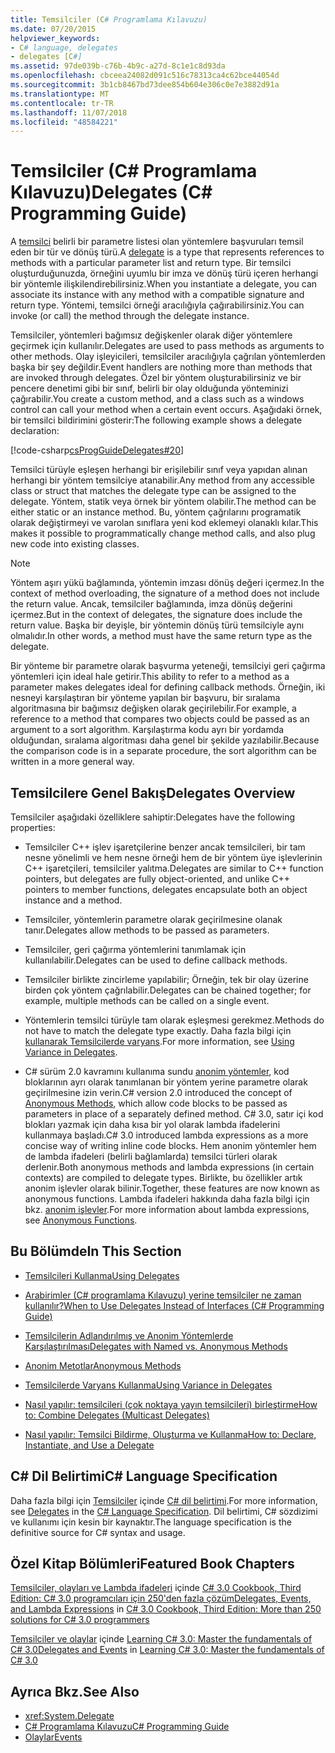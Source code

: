 ```yaml
---
title: Temsilciler (C# Programlama Kılavuzu)
ms.date: 07/20/2015
helpviewer_keywords:
- C# language, delegates
- delegates [C#]
ms.assetid: 97de039b-c76b-4b9c-a27d-8c1e1c8d93da
ms.openlocfilehash: cbceea24082d091c516c78313ca4c62bce44054d
ms.sourcegitcommit: 3b1cb8467bd73dee854b604e306c0e7e3882d91a
ms.translationtype: MT
ms.contentlocale: tr-TR
ms.lasthandoff: 11/07/2018
ms.locfileid: "48584221"
---
```

# <a name="delegates-c-programming-guide"></a><span data-ttu-id="e6dce-102">Temsilciler (C# Programlama Kılavuzu)</span><span class="sxs-lookup"><span data-stu-id="e6dce-102">Delegates (C# Programming Guide)</span></span>
<span data-ttu-id="e6dce-103">A [temsilci](../../../csharp/language-reference/keywords/delegate.md) belirli bir parametre listesi olan yöntemlere başvuruları temsil eden bir tür ve dönüş türü.</span><span class="sxs-lookup"><span data-stu-id="e6dce-103">A [delegate](../../../csharp/language-reference/keywords/delegate.md) is a type that represents references to methods with a particular parameter list and return type.</span></span> <span data-ttu-id="e6dce-104">Bir temsilci oluşturduğunuzda, örneğini uyumlu bir imza ve dönüş türü içeren herhangi bir yöntemle ilişkilendirebilirsiniz.</span><span class="sxs-lookup"><span data-stu-id="e6dce-104">When you instantiate a delegate, you can associate its instance with any method with a compatible signature and return type.</span></span> <span data-ttu-id="e6dce-105">Yöntemi, temsilci örneği aracılığıyla çağırabilirsiniz.</span><span class="sxs-lookup"><span data-stu-id="e6dce-105">You can invoke (or call) the method through the delegate instance.</span></span>  
  
 <span data-ttu-id="e6dce-106">Temsilciler, yöntemleri bağımsız değişkenler olarak diğer yöntemlere geçirmek için kullanılır.</span><span class="sxs-lookup"><span data-stu-id="e6dce-106">Delegates are used to pass methods as arguments to other methods.</span></span> <span data-ttu-id="e6dce-107">Olay işleyicileri, temsilciler aracılığıyla çağrılan yöntemlerden başka bir şey değildir.</span><span class="sxs-lookup"><span data-stu-id="e6dce-107">Event handlers are nothing more than methods that are invoked through delegates.</span></span> <span data-ttu-id="e6dce-108">Özel bir yöntem oluşturabilirsiniz ve bir pencere denetimi gibi bir sınıf, belirli bir olay olduğunda yönteminizi çağırabilir.</span><span class="sxs-lookup"><span data-stu-id="e6dce-108">You create a custom method, and a class such as a windows control can call your method when a certain event occurs.</span></span> <span data-ttu-id="e6dce-109">Aşağıdaki örnek, bir temsilci bildirimini gösterir:</span><span class="sxs-lookup"><span data-stu-id="e6dce-109">The following example shows a delegate declaration:</span></span>  
  
 [!code-csharp[csProgGuideDelegates#20](../../../csharp/programming-guide/delegates/codesnippet/CSharp/index_1.cs)]  
  
 <span data-ttu-id="e6dce-110">Temsilci türüyle eşleşen herhangi bir erişilebilir sınıf veya yapıdan alınan herhangi bir yöntem temsilciye atanabilir.</span><span class="sxs-lookup"><span data-stu-id="e6dce-110">Any method from any accessible class or struct that matches the delegate type can be assigned to the delegate.</span></span> <span data-ttu-id="e6dce-111">Yöntem, statik veya örnek bir yöntem olabilir.</span><span class="sxs-lookup"><span data-stu-id="e6dce-111">The method can be either static or an instance method.</span></span> <span data-ttu-id="e6dce-112">Bu, yöntem çağrılarını programatik olarak değiştirmeyi ve varolan sınıflara yeni kod eklemeyi olanaklı kılar.</span><span class="sxs-lookup"><span data-stu-id="e6dce-112">This makes it possible to programmatically change method calls, and also plug new code into existing classes.</span></span>  
  
> [!NOTE]
>  <span data-ttu-id="e6dce-113">Yöntem aşırı yükü bağlamında, yöntemin imzası dönüş değeri içermez.</span><span class="sxs-lookup"><span data-stu-id="e6dce-113">In the context of method overloading, the signature of a method does not include the return value.</span></span> <span data-ttu-id="e6dce-114">Ancak, temsilciler bağlamında, imza dönüş değerini içermez.</span><span class="sxs-lookup"><span data-stu-id="e6dce-114">But in the context of delegates, the signature does include the return value.</span></span> <span data-ttu-id="e6dce-115">Başka bir deyişle, bir yöntemin dönüş türü temsilciyle aynı olmalıdır.</span><span class="sxs-lookup"><span data-stu-id="e6dce-115">In other words, a method must have the same return type as the delegate.</span></span>  
  
 <span data-ttu-id="e6dce-116">Bir yönteme bir parametre olarak başvurma yeteneği, temsilciyi geri çağırma yöntemleri için ideal hale getirir.</span><span class="sxs-lookup"><span data-stu-id="e6dce-116">This ability to refer to a method as a parameter makes delegates ideal for defining callback methods.</span></span> <span data-ttu-id="e6dce-117">Örneğin, iki nesneyi karşılaştıran bir yönteme yapılan bir başvuru, bir sıralama algoritmasına bir bağımsız değişken olarak geçirilebilir.</span><span class="sxs-lookup"><span data-stu-id="e6dce-117">For example, a reference to a method that compares two objects could be passed as an argument to a sort algorithm.</span></span> <span data-ttu-id="e6dce-118">Karşılaştırma kodu ayrı bir yordamda olduğundan, sıralama algoritması daha genel bir şekilde yazılabilir.</span><span class="sxs-lookup"><span data-stu-id="e6dce-118">Because the comparison code is in a separate procedure, the sort algorithm can be written in a more general way.</span></span>  
  
## <a name="delegates-overview"></a><span data-ttu-id="e6dce-119">Temsilcilere Genel Bakış</span><span class="sxs-lookup"><span data-stu-id="e6dce-119">Delegates Overview</span></span>  
 <span data-ttu-id="e6dce-120">Temsilciler aşağıdaki özelliklere sahiptir:</span><span class="sxs-lookup"><span data-stu-id="e6dce-120">Delegates have the following properties:</span></span>  
  
-   <span data-ttu-id="e6dce-121">Temsilciler C++ işlev işaretçilerine benzer ancak temsilcileri, bir tam nesne yönelimli ve hem nesne örneği hem de bir yöntem üye işlevlerinin C++ işaretçileri, temsilciler yalıtma.</span><span class="sxs-lookup"><span data-stu-id="e6dce-121">Delegates are similar to C++ function pointers, but delegates are fully object-oriented, and unlike C++ pointers to member functions, delegates encapsulate both an object instance and a method.</span></span>
  
-   <span data-ttu-id="e6dce-122">Temsilciler, yöntemlerin parametre olarak geçirilmesine olanak tanır.</span><span class="sxs-lookup"><span data-stu-id="e6dce-122">Delegates allow methods to be passed as parameters.</span></span>  
  
-   <span data-ttu-id="e6dce-123">Temsilciler, geri çağırma yöntemlerini tanımlamak için kullanılabilir.</span><span class="sxs-lookup"><span data-stu-id="e6dce-123">Delegates can be used to define callback methods.</span></span>  
  
-   <span data-ttu-id="e6dce-124">Temsilciler birlikte zincirleme yapılabilir; Örneğin, tek bir olay üzerine birden çok yöntem çağrılabilir.</span><span class="sxs-lookup"><span data-stu-id="e6dce-124">Delegates can be chained together; for example, multiple methods can be called on a single event.</span></span>  
  
-   <span data-ttu-id="e6dce-125">Yöntemlerin temsilci türüyle tam olarak eşleşmesi gerekmez.</span><span class="sxs-lookup"><span data-stu-id="e6dce-125">Methods do not have to match the delegate type exactly.</span></span> <span data-ttu-id="e6dce-126">Daha fazla bilgi için [kullanarak Temsilcilerde varyans](../../../csharp/programming-guide/concepts/covariance-contravariance/using-variance-in-delegates.md).</span><span class="sxs-lookup"><span data-stu-id="e6dce-126">For more information, see [Using Variance in Delegates](../../../csharp/programming-guide/concepts/covariance-contravariance/using-variance-in-delegates.md).</span></span>  
  
-   <span data-ttu-id="e6dce-127">C# sürüm 2.0 kavramını kullanıma sundu [anonim yöntemler](../../../csharp/programming-guide/statements-expressions-operators/anonymous-methods.md), kod bloklarının ayrı olarak tanımlanan bir yöntem yerine parametre olarak geçirilmesine izin verin.</span><span class="sxs-lookup"><span data-stu-id="e6dce-127">C# version 2.0 introduced the concept of [Anonymous Methods](../../../csharp/programming-guide/statements-expressions-operators/anonymous-methods.md), which allow code blocks to be passed as parameters in place of a separately defined method.</span></span> <span data-ttu-id="e6dce-128">C# 3.0, satır içi kod blokları yazmak için daha kısa bir yol olarak lambda ifadelerini kullanmaya başladı.</span><span class="sxs-lookup"><span data-stu-id="e6dce-128">C# 3.0 introduced lambda expressions as a more concise way of writing inline code blocks.</span></span> <span data-ttu-id="e6dce-129">Hem anonim yöntemler hem de lambda ifadeleri (belirli bağlamlarda) temsilci türleri olarak derlenir.</span><span class="sxs-lookup"><span data-stu-id="e6dce-129">Both anonymous methods and lambda expressions (in certain contexts) are compiled to delegate types.</span></span> <span data-ttu-id="e6dce-130">Birlikte, bu özellikler artık anonim işlevler olarak bilinir.</span><span class="sxs-lookup"><span data-stu-id="e6dce-130">Together, these features are now known as anonymous functions.</span></span> <span data-ttu-id="e6dce-131">Lambda ifadeleri hakkında daha fazla bilgi için bkz. [anonim işlevler](../../../csharp/programming-guide/statements-expressions-operators/anonymous-functions.md).</span><span class="sxs-lookup"><span data-stu-id="e6dce-131">For more information about lambda expressions, see [Anonymous Functions](../../../csharp/programming-guide/statements-expressions-operators/anonymous-functions.md).</span></span>  
  
## <a name="in-this-section"></a><span data-ttu-id="e6dce-132">Bu Bölümde</span><span class="sxs-lookup"><span data-stu-id="e6dce-132">In This Section</span></span>  
  
-   [<span data-ttu-id="e6dce-133">Temsilcileri Kullanma</span><span class="sxs-lookup"><span data-stu-id="e6dce-133">Using Delegates</span></span>](../../../csharp/programming-guide/delegates/using-delegates.md)  
  
-   [<span data-ttu-id="e6dce-134">Arabirimler (C# programlama Kılavuzu) yerine temsilciler ne zaman kullanılır?</span><span class="sxs-lookup"><span data-stu-id="e6dce-134">When to Use Delegates Instead of Interfaces (C# Programming Guide)</span></span>](https://msdn.microsoft.com/library/2e759bdf-7ca4-4005-8597-af92edf6d8f0)  
  
-   [<span data-ttu-id="e6dce-135">Temsilcilerin Adlandırılmış ve Anonim Yöntemlerde Karşılaştırılması</span><span class="sxs-lookup"><span data-stu-id="e6dce-135">Delegates with Named vs. Anonymous Methods</span></span>](../../../csharp/programming-guide/delegates/delegates-with-named-vs-anonymous-methods.md)  
  
-   [<span data-ttu-id="e6dce-136">Anonim Metotlar</span><span class="sxs-lookup"><span data-stu-id="e6dce-136">Anonymous Methods</span></span>](../../../csharp/programming-guide/statements-expressions-operators/anonymous-methods.md)  
  
-   [<span data-ttu-id="e6dce-137">Temsilcilerde Varyans Kullanma</span><span class="sxs-lookup"><span data-stu-id="e6dce-137">Using Variance in Delegates</span></span>](../../../csharp/programming-guide/concepts/covariance-contravariance/using-variance-in-delegates.md)  
  
-   [<span data-ttu-id="e6dce-138">Nasıl yapılır: temsilcileri (çok noktaya yayın temsilcileri) birleştirme</span><span class="sxs-lookup"><span data-stu-id="e6dce-138">How to: Combine Delegates (Multicast Delegates)</span></span>](../../../csharp/programming-guide/delegates/how-to-combine-delegates-multicast-delegates.md)  
  
-   [<span data-ttu-id="e6dce-139">Nasıl yapılır: Temsilci Bildirme, Oluşturma ve Kullanma</span><span class="sxs-lookup"><span data-stu-id="e6dce-139">How to: Declare, Instantiate, and Use a Delegate</span></span>](../../../csharp/programming-guide/delegates/how-to-declare-instantiate-and-use-a-delegate.md)  
  
  
## <a name="c-language-specification"></a><span data-ttu-id="e6dce-140">C# Dil Belirtimi</span><span class="sxs-lookup"><span data-stu-id="e6dce-140">C# Language Specification</span></span>  

<span data-ttu-id="e6dce-141">Daha fazla bilgi için [Temsilciler](~/_csharplang/spec/delegates.md) içinde [ C# dil belirtimi](../../language-reference/language-specification/index.md).</span><span class="sxs-lookup"><span data-stu-id="e6dce-141">For more information, see [Delegates](~/_csharplang/spec/delegates.md) in the [C# Language Specification](../../language-reference/language-specification/index.md).</span></span> <span data-ttu-id="e6dce-142">Dil belirtimi, C# sözdizimi ve kullanımı için kesin bir kaynaktır.</span><span class="sxs-lookup"><span data-stu-id="e6dce-142">The language specification is the definitive source for C# syntax and usage.</span></span>
  
## <a name="featured-book-chapters"></a><span data-ttu-id="e6dce-143">Özel Kitap Bölümleri</span><span class="sxs-lookup"><span data-stu-id="e6dce-143">Featured Book Chapters</span></span>  
 <span data-ttu-id="e6dce-144">[Temsilciler, olayları ve Lambda ifadeleri](https://docs.microsoft.com/previous-versions/visualstudio/visual-studio-2008/ff518994%28v=orm.10%29) içinde [C# 3.0 Cookbook, Third Edition: C# 3.0 programcıları için 250'den fazla çözüm](https://docs.microsoft.com/previous-versions/visualstudio/visual-studio-2008/ff518995%28v=orm.10%29)</span><span class="sxs-lookup"><span data-stu-id="e6dce-144">[Delegates, Events, and Lambda Expressions](https://docs.microsoft.com/previous-versions/visualstudio/visual-studio-2008/ff518994%28v=orm.10%29) in [C# 3.0 Cookbook, Third Edition: More than 250 solutions for C# 3.0 programmers](https://docs.microsoft.com/previous-versions/visualstudio/visual-studio-2008/ff518995%28v=orm.10%29)</span></span>  
  
 <span data-ttu-id="e6dce-145">[Temsilciler ve olaylar](https://docs.microsoft.com/previous-versions/visualstudio/visual-studio-2008/ff652490%28v=orm.10%29) içinde [Learning C# 3.0: Master the fundamentals of C# 3.0](https://docs.microsoft.com/previous-versions/visualstudio/visual-studio-2008/ff652493%28v=orm.10%29)</span><span class="sxs-lookup"><span data-stu-id="e6dce-145">[Delegates and Events](https://docs.microsoft.com/previous-versions/visualstudio/visual-studio-2008/ff652490%28v=orm.10%29) in [Learning C# 3.0: Master the fundamentals of C# 3.0](https://docs.microsoft.com/previous-versions/visualstudio/visual-studio-2008/ff652493%28v=orm.10%29)</span></span>  
  
## <a name="see-also"></a><span data-ttu-id="e6dce-146">Ayrıca Bkz.</span><span class="sxs-lookup"><span data-stu-id="e6dce-146">See Also</span></span>

- <xref:System.Delegate>  
- [<span data-ttu-id="e6dce-147">C# Programlama Kılavuzu</span><span class="sxs-lookup"><span data-stu-id="e6dce-147">C# Programming Guide</span></span>](../../../csharp/programming-guide/index.md)  
- [<span data-ttu-id="e6dce-148">Olaylar</span><span class="sxs-lookup"><span data-stu-id="e6dce-148">Events</span></span>](../../../csharp/programming-guide/events/index.md)
